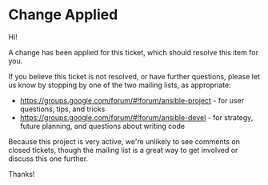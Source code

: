 Change Applied
==============

Hi!

A change has been applied for this ticket, which should resolve this item for you.

If you believe this ticket is not resolved, or have further questions, please let us know by stopping by one of the two mailing lists, as appropriate:

   * https://groups.google.com/forum/#!forum/ansible-project - for user questions, tips, and tricks
   * https://groups.google.com/forum/#!forum/ansible-devel - for strategy, future planning, and questions about writing code

Because this project is very active, we're unlikely to see comments on closed tickets, though the mailing list is a great way to get involved or discuss this one further.

Thanks!

